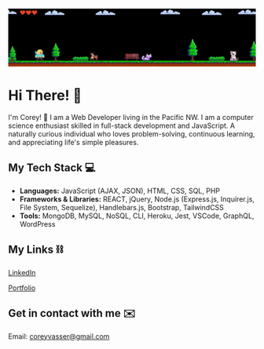![Alt Text](./banner.gif)

# Hi There! 👋

I'm Corey! 🙂
I am a Web Developer living in the Pacific NW. I am a computer science enthusiast skilled in full-stack development and JavaScript. A naturally curious individual who loves problem-solving, continuous learning, and appreciating life's simple pleasures. 


## My Tech Stack 💻 

- **Languages:** JavaScript (AJAX, JSON), HTML, CSS, SQL, PHP
- **Frameworks & Libraries:** REACT, jQuery, Node.js (Express.js, Inquirer.js, File System, Sequelize), Handlebars.js, Bootstrap, TailwindCSS
- **Tools:** MongoDB, MySQL, NoSQL, CLI, Heroku, Jest, VSCode, GraphQL, WordPress



## My Links ⛓ 

[LinkedIn](https://www.linkedin.com/in/corey-vasser/)

[Portfolio](https://www.cvasserportfolio.com/)

## Get in contact with me ✉️ 

Email: coreyvasser@gmail.com
